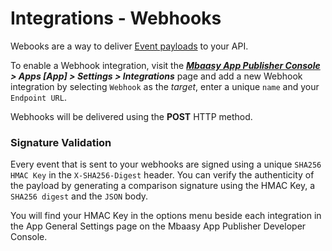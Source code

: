 # Integrations - Webhooks

Webooks are a way to deliver [Event payloads](/integrations/event_payloads/) to your API.

To enable a Webhook integration, visit the ***[Mbaasy App Publisher Console](https://console.mbaasy.com) > Apps [App] > Settings > Integrations*** page and add a new Webhook integration by selecting `Webhook` as the *target*, enter a unique `name` and your `Endpoint URL`.

Webhooks will be delivered using the **POST** HTTP method.

### Signature Validation

Every event that is sent to your webhooks are signed using a unique `SHA256 HMAC Key` in the `X-SHA256-Digest` header. You can verify the authenticity of the payload by generating a comparison signature using the HMAC Key, a `SHA256 digest` and the `JSON` body.

You will find your HMAC Key in the options menu beside each integration in the App General Settings page on the Mbaasy App Publisher Developer Console.
